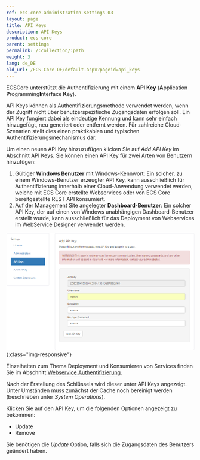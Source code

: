 ```yaml
---
ref: ecs-core-administration-settings-03
layout: page
title: API Keys
description: API Keys
product: ecs-core
parent: settings
permalink: /:collection/:path
weight: 3
lang: de_DE
old_url: /ECS-Core-DE/default.aspx?pageid=api_keys
---
```


ECSCore unterstützt die Authentifizierung mit einem **API Key** (**A**pplication **P**rogramming**I**nterface **K**ey).

API Keys können als Authentifizierungsmethode verwendet werden, wenn der Zugriff nicht über benutzerspezifische Zugangsdaten erfolgen soll. 
Ein API Key fungiert dabei als eindeutige Kennung und kann sehr einfach hinzugefügt, neu generiert oder entfernt werden. 
Für zahlreiche Cloud-Szenarien stellt dies einen praktikablen und typischen Authentifizierungsmechanismus dar.


Um einen neuen API Key hinzuzufügen klicken Sie auf *Add API Key* im Abschnitt API Keys. Sie können einen API Key für zwei Arten von Benutzern hinzufügen: <br>
1. Gültiger **Windows Benutzer** mit Windows-Kennwort: Ein solcher, zu einem Windows-Benutzer erzeugter API Key, kann ausschließlich für Authentifizierung innerhalb einer Cloud-Anwendung verwendet werden, welche mit ECS Core erstellte Webservices oder von ECS Core bereitgestellte REST API konsumiert. <br>
2. Auf der Management Site angelegter **Dashboard-Benutzer**: Ein solcher API Key, der auf einen von Windows unabhängigen Dashboard-Benutzer erstellt wurde, kann ausschließlich für das Deployment von Webservices im WebService Designer verwendet werden.   

![ecscore-apikeys](/img/content/ecscore_apikeys.png){:class="img-responsive"}

Einzelheiten zum Thema Deployment und Konsumieren von Services finden Sie im Abschnitt [Webservice Authentifizierung](.../webservices/webservice_authentifizierung).
 
Nach der Erstellung des Schlüssels wird dieser unter API Keys angezeigt. Unter Umständen muss zunächst der Cache noch bereinigt werden (beschrieben unter *System Operations*). 

Klicken Sie auf den API Key, um die folgenden Optionen angezeigt zu bekommen: 

- Update
- Remove

Sie benötigen die *Update* Option, falls sich die Zugangsdaten des Benutzers geändert haben.

